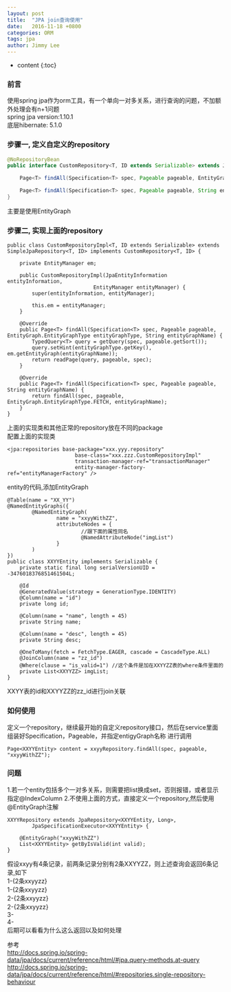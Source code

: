 ```yaml
---
layout: post
title:  "JPA join查询使用"
date:   2016-11-18 +0800
categories: ORM
tags: jpa
author: Jimmy Lee
---
```


* content
{:toc}

### 前言
使用spring jpa作为orm工具，有一个单向一对多关系，进行查询的问题，不加额外处理会有n+1问题  
spring jpa version:1.10.1  
底层hibernate: 5.1.0  

### 步骤一, 定义自定义的repository  
```java
@NoRepositoryBean
public interface CustomRepository<T, ID extends Serializable> extends JpaRepository<T, ID>, JpaSpecificationExecutor<T> {

    Page<T> findAll(Specification<T> spec, Pageable pageable, EntityGraph.EntityGraphType entityGraphType, String entityGraphName);

    Page<T> findAll(Specification<T> spec, Pageable pageable, String entityGraphName);
}  
```  

主要是使用EntityGraph  

### 步骤二, 实现上面的repository
```
public class CustomRepositoryImpl<T, ID extends Serializable> extends SimpleJpaRepository<T, ID> implements CustomRepository<T, ID> {

    private EntityManager em;

    public CustomRepositoryImpl(JpaEntityInformation entityInformation,
                            EntityManager entityManager) {
        super(entityInformation, entityManager);

        this.em = entityManager;
    }

    @Override
    public Page<T> findAll(Specification<T> spec, Pageable pageable, EntityGraph.EntityGraphType entityGraphType, String entityGraphName) {
        TypedQuery<T> query = getQuery(spec, pageable.getSort());
        query.setHint(entityGraphType.getKey(), em.getEntityGraph(entityGraphName));
        return readPage(query, pageable, spec);
    }

    @Override
    public Page<T> findAll(Specification<T> spec, Pageable pageable, String entityGraphName) {
        return findAll(spec, pageable, EntityGraph.EntityGraphType.FETCH, entityGraphName);
    }
}
```
上面的实现类和其他正常的repository放在不同的package  
配置上面的实现类  
```
<jpa:repositories base-package="xxx.yyy.repository"
					  base-class="xxx.zzz.CustomRepositoryImpl"
					  transaction-manager-ref="transactionManager"
					  entity-manager-factory-ref="entityManagerFactory" />
```
   
entity的代码,添加EntityGraph
   
```
@Table(name = "XX_YY")
@NamedEntityGraphs({
        @NamedEntityGraph(
                name = "xxyyWithZZ",
                attributeNodes = {
						//跟下面的属性同名
                        @NamedAttributeNode("imgList")
                }
        )
})
public class XXYYEntity implements Serializable {
    private static final long serialVersionUID = -3476018376851461504L;

    @Id
    @GeneratedValue(strategy = GenerationType.IDENTITY)
    @Column(name = "id")
    private long id;

    @Column(name = "name", length = 45)
    private String name;

    @Column(name = "desc", length = 45)
    private String desc;

    @OneToMany(fetch = FetchType.EAGER, cascade = CascadeType.ALL)
    @JoinColumn(name = "zz_id")
    @Where(clause = "is_valid=1") //这个条件是加在XXYYZZ表的where条件里面的
    private List<XXYYZZ> imgList;
}
```
   
XXYY表的id和XXYYZZ的zz_id进行join关联  
   
### 如何使用
定义一个repository，继续最开始的自定义repository接口，然后在service里面组装好Specification，Pageable，并指定entigyGraph名称
进行调用
```
Page<XXYYEntity> content = xxyyRepository.findAll(spec, pageable, "xxyyWithZZ");
```

### 问题
1.若一个entity包括多个一对多关系，则需要把list换成set，否则报错，或者显示指定@IndexColumn
2.不使用上面的方式，直接定义一个repository,然后使用@EntityGraph注解
```
XXYYRepository extends JpaRepository<XXYYEntity, Long>,
        JpaSpecificationExecutor<XXYYEntity> {
	
	@EntityGraph("xxyyWithZZ")
	List<XXYYEntity> getByIsValid(int valid);
}
```
假设xxyy有4条记录，前两条记录分别有2条XXYYZZ，则上述查询会返回6条记录,如下  
1-{2条xxyyzz}  
1-{2条xxyyzz}  
2-{2条xxyyzz}  
2-{2条xxyyzz}  
3-  
4-  
后期可以看看为什么这么返回以及如何处理  

参考  
http://docs.spring.io/spring-data/jpa/docs/current/reference/html/#jpa.query-methods.at-query  
http://docs.spring.io/spring-data/jpa/docs/current/reference/html/#repositories.single-repository-behaviour  





